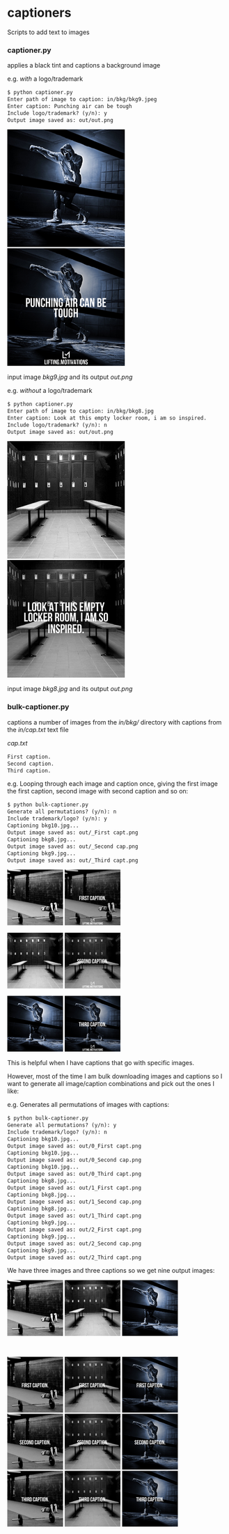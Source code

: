 # captioners
Scripts to add text to images

### captioner.py

applies a black tint and captions a background image

e.g. *with* a logo/trademark

~~~
$ python captioner.py
Enter path of image to caption: in/bkg/bkg9.jpeg
Enter caption: Punching air can be tough
Include logo/trademark? (y/n): y
Output image saved as: out/out.png
~~~
<img src="./figures/fig1.jpg" width="270x" alt="">  <img src="./figures/fig1_capped.png" width="270px" alt="">

input image *bkg9.jpg* and its output *out.png*


e.g. *without* a logo/trademark

~~~
$ python captioner.py
Enter path of image to caption: in/bkg/bkg8.jpg
Enter caption: Look at this empty locker room, i am so inspired.
Include logo/trademark? (y/n): n
Output image saved as: out/out.png
~~~

<img src="./figures/fig2.jpg" width="270x" alt="">  <img src="./figures/fig2_capped.png" width="270px" alt="">

input image *bkg8.jpg* and its output *out.png*

### bulk-captioner.py

captions a number of images from the *in/bkg/* directory with captions from the *in/cap.txt* text file

*cap.txt*

~~~
First caption.
Second caption.
Third caption.
~~~

e.g. Looping through each image and caption once, giving the first image the first caption, second image with second caption and so on:

~~~
$ python bulk-captioner.py
Generate all permutations? (y/n): n
Include trademark/logo? (y/n): y
Captioning bkg10.jpg...
Output image saved as: out/_First capt.png
Captioning bkg8.jpg...
Output image saved as: out/_Second cap.png
Captioning bkg9.jpg...
Output image saved as: out/_Third capt.png
~~~

<img src="./figures/fig5.jpg" width="128x" alt="">  <img src="./figures/fig5_capped.png" width="128x" alt="">

<img src="./figures/fig3.jpg" width="128x" alt="">  <img src="./figures/fig3_capped.png" width="128px" alt="">

<img src="./figures/fig4.jpg" width="128x" alt="">  <img src="./figures/fig4_capped.png" width="128x" alt="">

This is helpful when I have captions that go with specific images.

However, most of the time I am bulk downloading images and captions so I want to generate all image/caption combinations and pick out the ones I like:

e.g. Generates all permutations of images with captions:

~~~
$ python bulk-captioner.py
Generate all permutations? (y/n): y
Include trademark/logo? (y/n): n
Captioning bkg10.jpg...
Output image saved as: out/0_First capt.png
Captioning bkg10.jpg...
Output image saved as: out/0_Second cap.png
Captioning bkg10.jpg...
Output image saved as: out/0_Third capt.png
Captioning bkg8.jpg...
Output image saved as: out/1_First capt.png
Captioning bkg8.jpg...
Output image saved as: out/1_Second cap.png
Captioning bkg8.jpg...
Output image saved as: out/1_Third capt.png
Captioning bkg9.jpg...
Output image saved as: out/2_First capt.png
Captioning bkg9.jpg...
Output image saved as: out/2_Second cap.png
Captioning bkg9.jpg...
Output image saved as: out/2_Third capt.png
~~~

We have three images and three captions so we get nine output images:
 
<img src="./figures/fig5.jpg" width="128x" alt=""> 
<img src="./figures/fig3.jpg" width="128x" alt=""> 
<img src="./figures/fig4.jpg" width="128x" alt="">

 &nbsp;
 
<img src="./figures/fig12_capped.png" width="128x" alt="">
<img src="./figures/fig8_capped.png" width="128x" alt="">
<img src="./figures/fig10_capped.png" width="128x" alt="">

<img src="./figures/fig6_capped.png" width="128x" alt="">
<img src="./figures/fig13_capped.png" width="128x" alt="">
<img src="./figures/fig11_capped.png" width="128x" alt="">
 
<img src="./figures/fig7_capped.png" width="128x" alt="">
<img src="./figures/fig9_capped.png" width="128x" alt="">
<img src="./figures/fig14_capped.png" width="128x" alt="">
  
 
